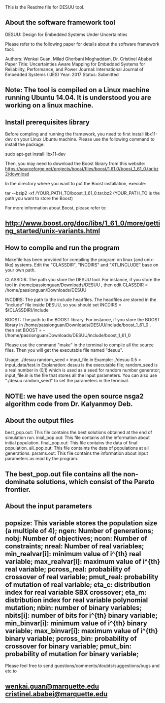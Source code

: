 This is the Readme file for DESUU tool.


About the software framework tool
--------------------------------------------------------------------------
DESUU: Design for Embedded Systems Under Uncertainties

Please refer to the following paper for details about the software framework tool:

Authors: Wenkai Guan, Milad Ghorbani Moghaddam, Dr. Cristinel Ababei
Paper Title: Uncertainties Aware Mapping for Embedded Systems for Reliability, Performance, and Power
Journal: International Journal of Embedded Systems (IJES)
Year: 2017
Status: Submitted

Note: The tool is compiled on a Linux machine running Ubuntu 14.04.
It is understood you are working on a linux machine.
---------------------------------------------------------------------------



Install prerequisites library
---------------------------------------------------------------------------
Before compling and running the framework, you need to first install libx11-dev on your Linux Ubuntu machine. Please use the following command to install the package:

sudo apt-get install libx11-dev

Then, you may need to download the Boost library from this website:
https://sourceforge.net/projects/boost/files/boost/1.61.0/boost_1_61_0.tar.bz2/download

In the directory where you want to put the Boost installation, execute:

tar --bzip2 -xf /YOUR_PATH_TO/boost_1_61_0.tar.bz2
(YOUR_PATH_TO is the path you want to store the Boost)

For more information about Boost, please refer to: 

http://www.boost.org/doc/libs/1_61_0/more/getting_started/unix-variants.html
---------------------------------------------------------------------------



How to compile and run the program
---------------------------------------------------------------------------
Makefile has been provided for compiling the program on linux (and unix-like)
systems. Edit the "CLASSDIR", "INCDIRS" and "X11_INCLUDE" base on your own path.

CLASSDIR: The path you store the DESUU tool. For instance, if you store the tool in /home/passionguan/Downloads/DESUU , then edit CLASSDIR = /home/passionguan/Downloads/DESUU

INCDIRS: The path to the include headfiles. The headfiles are stored in the "include" file inside DESUU, so you should set INCDIRS = $(CLASSDIR)/include

BOOST: The path to the BOOST library. For instance, if you store the BOOST library in /home/passionguan/Downloads/DESUU/include/boost_1_61_0 , then set BOOST = -I/home/passionguan/Downloads/DESUU/include/boost_1_61_0

Please use the command "make" in the terminal to compile all the source files. Then you will get the executable file named "desuu".

Usage: ./desuu random_seed < input_file.in
Example: ./desuu 0.5 < input_data/test.in
Explanation: desuu is the executable file; random_seed is a real number in (0,1) which is used as a seed for random number generator; input_file.in is the file that stores all the input parameters. You can also use "./desuu random_seed" to set the parameters in the terminal.

NOTE: we have used the open source nsga2 algorithm code from Dr. Kalyanmoy Deb.
---------------------------------------------------------------------------



About the output files
--------------------------------------------------------------------------
best_pop.out: This file contains the best solutions obtained at the end of simulation run.
inial_pop.out: This file contains all the information about initial population.
final_pop.out: This file contains the data of final population.
all_pop.out: This file containts the data of populations at all generations.
params.out: This file contains the information about input parameters as read by the program.

The best_pop.out file contains all the non-dominate solutions, which consist of the Pareto frontier.
--------------------------------------------------------------------------


About the input parameters
---------------------------------------------------------------------------
popsize: This variable stores the population size (a multiple of 4);
ngen: Number of generations;
nobj: Number of objectives;
ncon: Number of constraints;
nreal: Number of real variables;
min_realvar[i]: minimum value of i^{th} real variable;
max_realvar[i]: maximum value of i^{th} real variable;
pcross_real: probability of crossover of real variable;
pmut_real: probability of mutation of real variable;
eta_c: distribution index for real variable SBX crossover;
eta_m: distribution index for real variable polynomial mutation;
nbin: number of binary variables;
nbits[i]: number of bits for i^{th} binary variable;
min_binvar[i]: minimum value of i^{th} binary variable;
max_binvar[i]: maximum value of i^{th} binary variable;
pcross_bin: probability of crossover for binary variable;
pmut_bin: probability of mutation for binary variable;
---------------------------------------------------------------------------



Please feel free to send questions/comments/doubts/suggestions/bugs and etc.to 

wenkai.guan@marquette.edu
cristinel.ababei@marquette.edu
---------------------------------------------------------------------------
